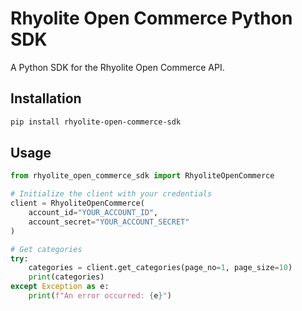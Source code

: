 # Rhyolite Open Commerce Python SDK

A Python SDK for the Rhyolite Open Commerce API.

## Installation

```bash
pip install rhyolite-open-commerce-sdk
```

## Usage

```python
from rhyolite_open_commerce_sdk import RhyoliteOpenCommerce

# Initialize the client with your credentials
client = RhyoliteOpenCommerce(
    account_id="YOUR_ACCOUNT_ID",
    account_secret="YOUR_ACCOUNT_SECRET"
)

# Get categories
try:
    categories = client.get_categories(page_no=1, page_size=10)
    print(categories)
except Exception as e:
    print(f"An error occurred: {e}")

```
